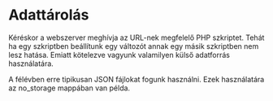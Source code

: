 # Adattárolás

Kéréskor a webszerver meghívja az URL-nek megfelelő PHP szkriptet. Tehát ha egy szkriptben beállítunk egy változót annak
egy másik szkriptben nem lesz hatása. Emiatt kötelezve vagyunk valamilyen külső adatforrás használatára.

A félévben erre tipikusan JSON fájlokat fogunk használni. Ezek használatára az no_storage mappában van példa.


